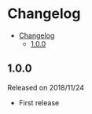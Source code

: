 # Changelog

- [Changelog](#changelog)
  - [1.0.0](#100)

## 1.0.0

Released on 2018/11/24

- First release
